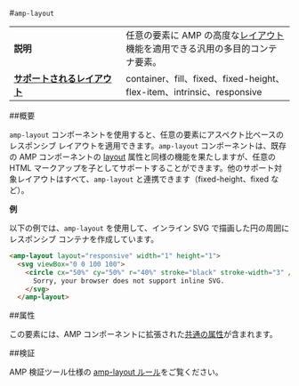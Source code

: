 
<!--- Reformatted by Reftar! for AMP (go/reftar) on 2019-06-13 -->
<!---
       Copyright 2016 The AMP HTML Authors. All Rights Reserved.

       Licensed under the Apache License, Version 2.0 (the "License");
     you may not use this file except in compliance with the License.
     You may obtain a copy of the License at

     http://www.apache.org/licenses/LICENSE-2.0

     Unless required by applicable law or agreed to in writing, software
     distributed under the License is distributed on an "AS-IS" BASIS,
     WITHOUT WARRANTIES OR CONDITIONS OF ANY KIND, either express or implied.
     See the License for the specific language governing permissions and
     limitations under the License.
-->

#<a name="amp-layout"></a>`amp-layout`

<table>
  <tr>
    <td width="40%"><strong>説明</strong></td>
    <td>任意の要素に AMP の高度な<a href="https://www.ampproject.org/docs/guides/responsive/control_layout#the-layout-attribute">レイアウト</a>機能を適用できる汎用の多目的コンテナ要素。</td>
  </tr>
  <tr>
    <td class="col-fourty"><strong><a href="https://www.ampproject.org/docs/guides/responsive/control_layout.html">サポートされるレイアウト</a></strong></td>
    <td>container、fill、fixed、fixed-height、flex-item、intrinsic、responsive</td>
  </tr>
</table>

##概要

`amp-layout` コンポーネントを使用すると、任意の要素にアスペクト比ベースのレスポンシブ レイアウトを適用できます。`amp-layout` コンポーネントは、既存の AMP コンポーネントの [layout](https://www.ampproject.org/docs/guides/responsive/control_layout#the-layout-attribute) 属性と同様の機能を果たしますが、任意の HTML マークアップを子としてサポートすることができます。他のサポート対象レイアウトはすべて、`amp-layout` と連携できます（fixed-height、fixed など）。

**例**

以下の例では、`amp-layout` を使用して、インライン SVG で描画した円の周囲にレスポンシブ コンテナを作成しています。

```html
<amp-layout layout="responsive" width="1" height="1">
  <svg viewBox="0 0 100 100">
    <circle cx="50%" cy="50%" r="40%" stroke="black" stroke-width="3" />
      Sorry, your browser does not support inline SVG.
    </svg>
  </amp-layout>
```

##属性

この要素には、AMP コンポーネントに拡張された[共通の属性](https://www.ampproject.org/docs/reference/common_attributes)が含まれます。

##検証

AMP 検証ツール仕様の [amp-layout ルール](https://github.com/ampproject/amphtml/blob/master/validator/validator-main.protoascii)をご覧ください。

